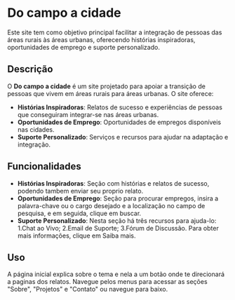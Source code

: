 # Do campo a cidade

Este site tem como objetivo principal facilitar a integração de pessoas das áreas rurais às áreas urbanas, oferecendo histórias inspiradoras, oportunidades de emprego e suporte personalizado.

## Descrição

O **Do campo a cidade** é um site projetado para apoiar a transição de pessoas que vivem em áreas rurais para áreas urbanas. O site oferece:

- **Histórias Inspiradoras**: Relatos de sucesso e experiências de pessoas que conseguiram integrar-se nas áreas urbanas.
- **Oportunidades de Emprego**: Oportunidades de empregos disponíveis nas cidades.
- **Suporte Personalizado**: Serviços e recursos para ajudar na adaptação e integração.

## Funcionalidades

- **Histórias Inspiradoras**: Seção com histórias e relatos de sucesso, podendo tambem enviar seu proprio relato.
- **Oportunidades de Emprego**: Seção para procurar empregos, insira a palavra-chave ou o cargo desejado e a localização no campo de pesquisa, e em seguida, clique em buscar.
- **Suporte Personalizado**: Nesta seção há três recursos para ajuda-lo: 1.Chat ao Vivo; 2.Email de Suporte; 3.Fórum de Discussão. Para obter mais informações, clique em Saiba mais.

## Uso 

A página inicial explica sobre o tema e nela a um botão onde te direcionará a paginas dos relatos. Navegue pelos menus para acessar as seções "Sobre", "Projetos" e "Contato" ou navegue para baixo.
